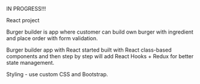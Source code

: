 IN PROGRESS!!!

React project

Burger builder is app where customer can build own burger with ingredient and place order with form validation.

Burger builder app with React started built with React class-based components and then step by step will add React Hooks + Redux for better state management.

Styling - use custom CSS and Bootstrap.


